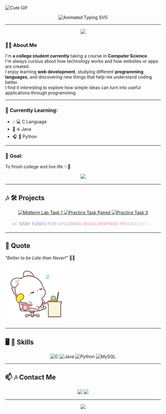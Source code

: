 <img src="dare-aggie-dare-aggie-bunny.gif" alt="Cute GIF" width="500"/>

<p align="center">
  <img src="https://readme-typing-svg.herokuapp.com?font=Fira+Code&size=36&pause=1000&color=F2C6A0&center=true&vCenter=true&width=700&lines=;Hello+There;I'm+Sean+Raiver+Eusebio;Welcome+to+my+GitHub+account+🎹🎶" alt="Animated Typing SVG" />
</p>

---

<p align="center">
  <img src="https://capsule-render.vercel.app/api?type=waving&color=0:ffacb7,50:ffad8f,100:ffd1a4&height=120&section=header&text=Welcome+to+my+Music+Code+Vibes&fontColor=ffffff&fontSize=30"/>
</p>

### 👨‍🎓 About Me  
I'm **a college student currently** taking a course in **Computer Science**.  
I'm always curious about how technology works and how websites or apps are created.  
I enjoy learning **web development**, studying different **programming languages**, and discovering new things that help me understand coding better.  
I find it interesting to explore how simple ideas can turn into useful applications through programming.  

---

### 🎹 **Currently Learning:**  
- 🎶 💻 C Language  
- 🎼 ☕ Java  
- 🎧 🐍 Python    

---

### 🎯 **Goal:**  
To finish college and live life ✨🎹  

<p align="center">
  <img src="https://capsule-render.vercel.app/api?type=waving&color=0:ffd1a4,50:ffad8f,100:ffacb7&height=120&section=footer"/>
</p>

---

## 🎶 🛠️ Projects

<p align="center">
  <a href="https://drive.google.com/file/d/1_tORRD93-NPoEA6qt4BsR90ayIdxWO09/view?usp=drivesdk" target="_blank">
    <img src="https://img.shields.io/badge/Midterm%20Lab%20Task%201-Python%20Fundamentals-ffc7d7?style=for-the-badge&logo=python&logoColor=white&labelColor=fe9fc8" alt="Midterm Lab Task 1">
  </a>
  <a href="https://drive.google.com/file/d/1Dn9zNf4SnXtLWSbj8oYWTRKtBniwph55/view?usp=drivesdk" target="_blank">
    <img src="https://img.shields.io/badge/Midterm%20Lab%20Task%202-Creating%20Functions-ff9e9b?style=for-the-badge&logo=java&logoColor=white&labelColor=fcf1cc" alt="Practice Task Paired">
  </a>
  <a href="https://drive.google.com/file/d/1y5EEOhCzesdBau7S5MKrnH7M2x_18KGk/view?usp=drivesdk" target="_blank">
    <img src="https://img.shields.io/badge/Midterm%20Lab%20Task%203-Shopping%20Cart-e5cae5?style=for-the-badge&logo=shopping-cart&logoColor=white&labelColor=d1c0ff" alt="Practice Task 3">
  </a>
</p>

<h4 align="center">
  <span style="background: linear-gradient(90deg, #a18cd1, #d5c0e3, #f7a7c9, #c5e1f0);
               -webkit-background-clip: text;
               -webkit-text-fill-color: transparent;
               font-family: 'Poppins', sans-serif;
               font-weight: 600;">
    🎶🌟 STAY TUNED FOR UPCOMING MUSIC-INSPIRED PROJECTS!! 🌟🎹
  </span>
</h4>

---

## 💬 Quote  
*"Better to be Late than Never!"* 💖🎶  

<p align= "left">
  <img src="https://github.com/joa-an/joa-an/blob/928f6feb51c6865963edbf873b7b83a437825e0b/dare-aggie-dare-aggie-bunny%20(1).gif" width="200" />
</p>

---

## 🖥️ 🎵 Skills
<p align="center">
  <img src="https://img.shields.io/badge/C-00599C?style=for-the-badge&logo=c&logoColor=white" alt="C">
  <img src="https://img.shields.io/badge/Java-ED8B00?style=for-the-badge&logo=java&logoColor=white" alt="Java">
  <img src="https://img.shields.io/badge/Python-3776AB?style=for-the-badge&logo=python&logoColor=white" alt="Python">
  <img src="https://img.shields.io/badge/MySQL-4479A1?style=for-the-badge&logo=mysql&logoColor=white" alt="MySQL">
</p>

---

## 📫 🎶 Contact Me  
<p align="center">
  <a href="mailto:eu.Seanraiver28@gmail.com"><img src="https://img.shields.io/badge/Email-eu.Seanraiver28@gmail.com-cyan?style=for-the-badge&logo=gmail&logoColor=white"></a>
  <a href="https://www.facebook.com/share/1K175Y3wro/?mibextid=wwXIfr" target="_blank"><img src="https://img.shields.io/badge/Facebook-Sean+Raiver+Eusebio-blue?style=for-the-badge&logo=facebook&logoColor=white"></a>
</p>

---

<p align="center">
  <img src="https://capsule-render.vercel.app/api?type=waving&color=0:ff9b8f,50:ff7c6f,100:ff9e7f&height=120&section=header&text=Piano+Vibes+In+Code&fontColor=ffffff&fontSize=30"/>
</p>
